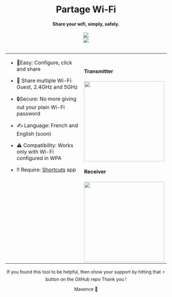 # <div align="center">Partage Wi-Fi</div>  
  

#### <div align="center">Share your wifi, simply, safely.</div>  
  

<div align="center">
<img src="https://img.shields.io/badge/platforms-iOS%20%7C%20macOS%20%7C%20iPadOS%20%7C%20watchOS-979797" align="center" height="" width="" />
</div>  
  

<div align="center">
<img src="https://img.shields.io/badge/Apple-Shortcuts-3E4073" align="center" height="" width="" />
</div>  
  

<br/>  


<table><tr><td valign="top" width="50%">

- 🤳Easy: Configure, click and share  
  

- 📡 Share multiple Wi-Fi: Guest, 2.4GHz and 5GHz  
  

- 🔒Secure: No more giving out your plain Wi-Fi password  
  

- ✍️ Language: French and English (soon)  
  

- ⚠️ Compatibility: Works only with Wi-Fi configured in WPA  
  

- ‼️ Require: [Shortcuts](https://apps.apple.com/fr/app/raccourcis/id1462947752) app  


</td><td valign="top" width="50%">



<br/>  



#### Transmitter  
<div align="top">
<img src="https://media.discordapp.net/attachments/947816618824724480/976429760030846996/RPReplay_Final1652868955.gif?width=755&height=1227" align="center" height="250" width="" />
</div>  
  



#### Receiver  
<div align="top">
<img src="https://media.discordapp.net/attachments/947816618824724480/976429789407768576/RPReplay_Final1652868653.gif" align="center" height="250" width="" />
</div>

</td></tr></table>

<div align="center">If you found this tool to be helpful, then show your support by hitting that ⭐️ button on the GitHub repo
Thank you ! 

Maxence 🦊</div>

